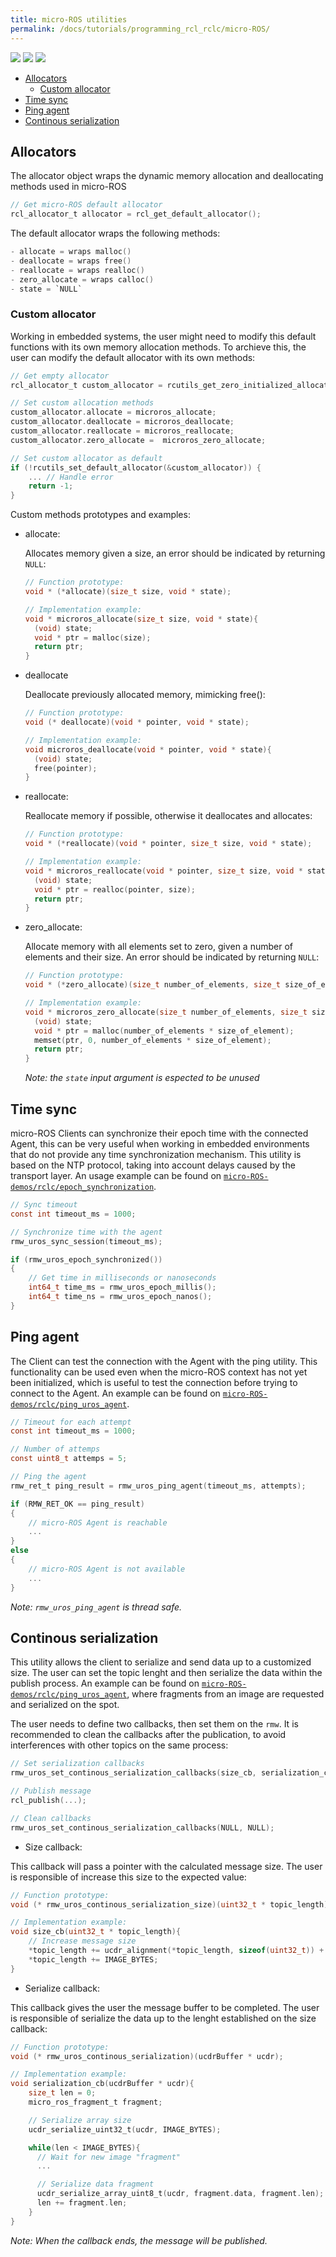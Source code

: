 ```yaml
---
title: micro-ROS utilities
permalink: /docs/tutorials/programming_rcl_rclc/micro-ROS/
---
```


<!-- TODO: Change section name -->

<img src="https://img.shields.io/badge/Written_for-Humble-green" style="display:inline"/> <img src="https://img.shields.io/badge/Tested_on-Rolling-green" style="display:inline"/> <img src="https://img.shields.io/badge/Tested_on-Iron-green" style="display:inline"/>

- [Allocators](#allocators)
  - [Custom allocator](#custom-allocator)
- [Time sync](#time-sync)
- [Ping agent](#ping-agent)
- [Continous serialization](#continous-serialization)

## Allocators

  The allocator object wraps the dynamic memory allocation and deallocating methods used in micro-ROS

  ```c
  // Get micro-ROS default allocator
  rcl_allocator_t allocator = rcl_get_default_allocator();
  ```

  The default allocator wraps the following methods:

  ```c
  - allocate = wraps malloc()
  - deallocate = wraps free()
  - reallocate = wraps realloc()
  - zero_allocate = wraps calloc()
  - state = `NULL`
  ```

### Custom allocator

Working in embedded systems, the user might need to modify this default functions with its own memory allocation methods.
To archieve this, the user can modify the default allocator with its own methods:

```c
// Get empty allocator
rcl_allocator_t custom_allocator = rcutils_get_zero_initialized_allocator();

// Set custom allocation methods
custom_allocator.allocate = microros_allocate;
custom_allocator.deallocate = microros_deallocate;
custom_allocator.reallocate = microros_reallocate;
custom_allocator.zero_allocate =  microros_zero_allocate;

// Set custom allocator as default
if (!rcutils_set_default_allocator(&custom_allocator)) {
    ... // Handle error
    return -1;
}
```

Custom methods prototypes and examples:

- allocate:

  Allocates memory given a size, an error should be indicated by returning `NULL`:

  ```c
  // Function prototype:
  void * (*allocate)(size_t size, void * state);

  // Implementation example:
  void * microros_allocate(size_t size, void * state){
    (void) state;
    void * ptr = malloc(size);
    return ptr;
  }
  ```

- deallocate

  Deallocate previously allocated memory, mimicking free():

  ```c
  // Function prototype:
  void (* deallocate)(void * pointer, void * state);

  // Implementation example:
  void microros_deallocate(void * pointer, void * state){
    (void) state;
    free(pointer);
  }
  ```

- reallocate:

  Reallocate memory if possible, otherwise it deallocates and allocates:

  ```c
  // Function prototype:
  void * (*reallocate)(void * pointer, size_t size, void * state);

  // Implementation example:
  void * microros_reallocate(void * pointer, size_t size, void * state){
    (void) state;
    void * ptr = realloc(pointer, size);
    return ptr;
  }
  ```

- zero_allocate:

  Allocate memory with all elements set to zero, given a number of elements and their size. An error should be indicated by returning `NULL`:

  ```c
  // Function prototype:
  void * (*zero_allocate)(size_t number_of_elements, size_t size_of_element, void * state);

  // Implementation example:
  void * microros_zero_allocate(size_t number_of_elements, size_t size_of_element, void * state){
    (void) state;
    void * ptr = malloc(number_of_elements * size_of_element);
    memset(ptr, 0, number_of_elements * size_of_element);
    return ptr;
  }
  ```

  *Note: the `state` input argument is espected to be unused*

## Time sync
micro-ROS Clients can synchronize their epoch time with the connected Agent, this can be very useful when working in embedded environments that do not provide any time synchronization mechanism.
This utility is based on the NTP protocol, taking into account delays caused by the transport layer. An usage example can be found on [`micro-ROS-demos/rclc/epoch_synchronization`](https://github.com/micro-ROS/micro-ROS-demos/blob/iron/rclc/epoch_synchronization/main.c).

```c
// Sync timeout
const int timeout_ms = 1000;

// Synchronize time with the agent
rmw_uros_sync_session(timeout_ms);

if (rmw_uros_epoch_synchronized())
{
    // Get time in milliseconds or nanoseconds
    int64_t time_ms = rmw_uros_epoch_millis();
    int64_t time_ns = rmw_uros_epoch_nanos();
}
```

## Ping agent
The Client can test the connection with the Agent with the ping utility. This functionality can be used even when the micro-ROS context has not yet been initialized, which is useful to test the connection before trying to connect to the Agent. An example can be found on [`micro-ROS-demos/rclc/ping_uros_agent`](https://github.com/micro-ROS/micro-ROS-demos/blob/iron/rclc/ping_uros_agent/main.c).

```c
// Timeout for each attempt
const int timeout_ms = 1000;

// Number of attemps
const uint8_t attemps = 5;

// Ping the agent
rmw_ret_t ping_result = rmw_uros_ping_agent(timeout_ms, attempts);

if (RMW_RET_OK == ping_result)
{
    // micro-ROS Agent is reachable
    ...
}
else
{
    // micro-ROS Agent is not available
    ...
}
```

*Note: `rmw_uros_ping_agent` is thread safe.*

## Continous serialization

This utility allows the client to serialize and send data up to a customized size. The user can set the topic lenght and then serialize the data within the publish process. An example can be found on [`micro-ROS-demos/rclc/ping_uros_agent`](https://github.com/micro-ROS/micro-ROS-demos/blob/iron/rclc/ping_uros_agent/main.c), where fragments from an image are requested and serialized on the spot.

The user needs to define two callbacks, then set them on the `rmw`. It is recommended to clean the callbacks after the publication, to avoid interferences with other topics on the same process:

```c
// Set serialization callbacks
rmw_uros_set_continous_serialization_callbacks(size_cb, serialization_cb);

// Publish message
rcl_publish(...);

// Clean callbacks
rmw_uros_set_continous_serialization_callbacks(NULL, NULL);
```

- Size callback:

This callback will pass a pointer with the calculated message size. The user is responsible of increase this size to the expected value:

```c
// Function prototype:
void (* rmw_uros_continous_serialization_size)(uint32_t * topic_length);

// Implementation example:
void size_cb(uint32_t * topic_length){
    // Increase message size
    *topic_length += ucdr_alignment(*topic_length, sizeof(uint32_t)) + sizeof(uint32_t);
    *topic_length += IMAGE_BYTES;
}
```

- Serialize callback:

This callback gives the user the message buffer to be completed. The user is responsible of serialize the data up to the lenght established on the size callback:

```c
// Function prototype:
void (* rmw_uros_continous_serialization)(ucdrBuffer * ucdr);

// Implementation example:
void serialization_cb(ucdrBuffer * ucdr){
    size_t len = 0;
    micro_ros_fragment_t fragment;

    // Serialize array size
    ucdr_serialize_uint32_t(ucdr, IMAGE_BYTES);

    while(len < IMAGE_BYTES){
      // Wait for new image "fragment"
      ...

      // Serialize data fragment
      ucdr_serialize_array_uint8_t(ucdr, fragment.data, fragment.len);
      len += fragment.len;
    }
}
```

*Note: When the callback ends, the message will be published.*

